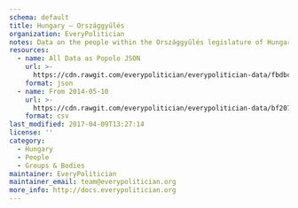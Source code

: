 ```yaml
---
schema: default
title: Hungary — Országgyűlés
organization: EveryPolitician
notes: Data on the people within the Országgyűlés legislature of Hungary.
resources:
  - name: All Data as Popolo JSON
    url: >-
      https://cdn.rawgit.com/everypolitician/everypolitician-data/fbdbc13052b77ffcc627c79a97658c5a415da038/data/Hungary/Assembly/ep-popolo-v1.0.json
    format: json
  - name: From 2014-05-10
    url: >-
      https://cdn.rawgit.com/everypolitician/everypolitician-data/bf20753af8f1403bc46166d63be0c1ae3a816ea5/data/Hungary/Assembly/term-40.csv
    format: csv
last_modified: 2017-04-09T13:27:14
license: ''
category:
  - Hungary
  - People
  - Groups & Bodies
maintainer: EveryPolitician
maintainer_email: team@everypolitician.org
more_info: http://docs.everypolitician.org
---
```

